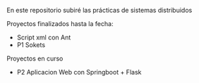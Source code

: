 En este repositorio subiré las prácticas de sistemas distribuidos

Proyectos finalizados hasta la fecha:
- Script xml con Ant
- P1 Sokets

Proyectos en curso
- P2 Aplicacion Web con Springboot + Flask 

